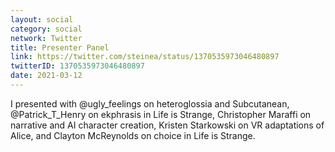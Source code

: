 ```yaml
---
layout: social
category: social
network: Twitter
title: Presenter Panel
link: https://twitter.com/steinea/status/1370535973046480897
twitterID: 1370535973046480897
date: 2021-03-12
---
```


I presented with @ugly_feelings on heteroglossia and Subcutanean, @Patrick_T_Henry on ekphrasis in Life is Strange, Christopher Maraffi on narrative and AI character creation, Kristen Starkowski on VR adaptations of Alice, and Clayton McReynolds on choice in Life is Strange.
